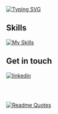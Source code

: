 
[![Typing SVG](https://readme-typing-svg.demolab.com/?lines=hi,+i+am+haseeb:\);I+am+a+web+developer+and;machine+learning+enthusiast)](https://git.io/typing-svg)


 <h2>Skills</h2>

 [![My Skills](https://skillicons.dev/icons?i=python,django,html,css,mysql,git,github,linux,bootstrap,figma,vscode)](https://skillicons.dev)
 
 <h2>Get in touch</h2>
 
 [![linkedin](https://img.shields.io/badge/LinkedIn-0077B5?style=for-the-badge&logo=linkedin&logoColor=white)](https://www.linkedin.com/in/haseebkph)

<br>
<br>

 [![Readme Quotes](https://quotes-github-readme.vercel.app/api?type=horizontal&theme=nord)](https://github.com/piyushsuthar/github-readme-quotes)
